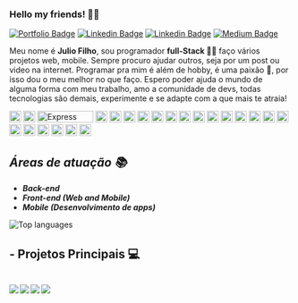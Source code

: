### Hello my friends! 🙋‍♂️

[![Portfolio Badge](https://img.shields.io/badge/Developer-Portifólio-black)](https://github.com/JulioCesar012)
[![Linkedin Badge](https://img.shields.io/badge/-LinkedIn-blue?style=flat-square&logo=Linkedin&logoColor=white&link=https://www.linkedin.com/in/julio-cesar-filho-759653171/)](https://www.linkedin.com/in/julio-cesar-filho-759653171/)
[![Linkedin Badge](https://img.shields.io/badge/-Gmail-red?style=flat-square&logo=Gmail&logoColor=white&link=mailto:rodriguesjuliocesar145@gmail.com)](mailto:rodriguesjuliocesar145@gmail.com)
[![Medium Badge](https://img.shields.io/badge/-Medium-292929?style=flat-square&labelColor=292929&logo=Medium&link=https://medium.com/@juliofilho12)](https://medium.com/@juliofilho12)

Meu nome é <strong>Julio Filho</strong>, sou programador <strong>full-Stack 👨‍💻</strong> faço vários projetos web, mobile. Sempre procuro ajudar outros, seja por um post ou video na internet. Programar pra mim é além de hobby, é uma paixão 💙, por isso dou o meu melhor no que faço. Espero poder ajuda o mundo de alguma forma com meu trabalho, amo a comunidade de devs, todas tecnologias são demais, experimente e se adapte com a que mais te atraia!

<a href="https://developer.mozilla.org/en-US/docs/Web/JavaScript" title="JavaScript"><img src="https://github.com/tomchen/stack-icons/blob/master/logos/javascript.svg" alt="JavaScript" width="21px" height="21px"></a>
<a href="https://nodejs.org/" title="Node.js"><img src="https://github.com/tomchen/stack-icons/blob/master/logos/nodejs-icon.svg" alt="Node.js" width="21px" height="21px"></a>
<a href="https://expressjs.com/" title="Express"><img src="https://github.com/MarioTerron/logo-images/blob/master/logos/expressjs.png" alt="Express" width="100px" height="21px"></a>
<a href="https://tc39.es/ecma262/" title="ECMAScript 6"><img src="https://github.com/tomchen/stack-icons/blob/master/logos/es6.svg" alt="ECMAScript 6" width="21px" height="21px"></a>
<a href="https://www.typescriptlang.org/" title="Typescript"><img src="https://github.com/tomchen/stack-icons/blob/master/logos/typescript-icon.svg" alt="Typescript" width="21px" height="21px"></a>
<a href="https://reactjs.org/" title="React"><img src="https://github.com/tomchen/stack-icons/blob/master/logos/react.svg" alt="React" width="21px" height="21px"></a>
<a href="https://redux.js.org/" title="Redux"><img src="https://github.com/tomchen/stack-icons/blob/master/logos/redux.svg" alt="Redux" width="21px" height="21px"></a>
<a href="https://www.w3.org/TR/html5/" title="HTML5"><img src="https://github.com/tomchen/stack-icons/blob/master/logos/html-5.svg" alt="HTML5" width="21px" height="21px"></a>
<a href="https://www.w3.org/TR/CSS/" title="CSS3"><img src="https://github.com/tomchen/stack-icons/blob/master/logos/css-3.svg" alt="CSS3" width="21px" height="21px"></a>
<a href="https://getbootstrap.com/" title="Bootstrap"><img src="https://github.com/tomchen/stack-icons/blob/master/logos/bootstrap.svg" alt="Bootstrap" width="21px" height="21px"></a>
<a href="https://dev.mysql.com/" title="MySQL"><img src="https://github.com/tomchen/stack-icons/blob/master/logos/mysql.svg" alt="MySQL" width="21px" height="21px"></a>
<a href="https://www.mongodb.org/" title="MongoDB"><img src="https://github.com/tomchen/stack-icons/blob/master/logos/mongodb-icon.svg" alt="MongoDB" width="21px" height="21px"></a>
<a href="https://reactnative.dev/" title="React Native"><img src="https://github.com/tomchen/stack-icons/blob/master/logos/react.svg" alt="React Native" width="21px" height="21px"></a>
<a href="https://git-scm.com/" title="Git"><img src="https://github.com/tomchen/stack-icons/blob/master/logos/git-icon.svg" alt="Git" width="21px" height="21px"></a>
<a href="https://www.npmjs.com/" title="NPM"><img src="https://github.com/tomchen/stack-icons/blob/master/logos/npm.svg" alt="NPM" width="21px" height="21px"></a>
<a href="https://yarnpkg.com/" title="Yarn"><img src="https://github.com/tomchen/stack-icons/blob/master/logos/yarn.svg" alt="Yarn" width="21px" height="21px"></a>
<a href="https://webpack.js.org/" title="webpack"><img src="https://github.com/tomchen/stack-icons/blob/master/logos/webpack.svg" alt="webpack" width="21px" height="21px"></a>
<a href="https://jestjs.io/" title="Jest"><img src="https://github.com/tomchen/stack-icons/blob/master/logos/jest.svg" alt="Jest" width="21px" height="21px"></a>
<a href="https://code.visualstudio.com/" title="Visual Studio Code"><img src="https://github.com/tomchen/stack-icons/blob/master/logos/visual-studio-code.svg" alt="Visual Studio Code" width="21px" height="21px"></a>
<a href="https://atom.io/" title="Atom"><img src="https://github.com/tomchen/stack-icons/blob/master/logos/atom.svg" alt="Atom" width="21px" height="21px"></a>
<a href="https://electron.atom.io/" title="Electron"><img src="https://github.com/tomchen/stack-icons/blob/master/logos/electron.svg" alt="Electron" width="21px" height="21px"></a>
<a href="https://ant.design/" title="Ant Design"><img src="https://github.com/tomchen/stack-icons/blob/master/logos/ant-design.svg" alt="Ant Design" width="21px" height="21px"></a>
<a href="http://figma.com" title="Figma"><img src="https://camo.githubusercontent.com/9c25db6c8f2f83863c65be2cc47543020be957662831452aa5a7d6d81129f6fe/68747470733a2f2f63646e2e737667706f726e2e636f6d2f6c6f676f732f6669676d612e737667" alt="Figma" width="21px" height="21px"></a>

## ***Áreas de atuação 📚***

* ***Back-end*** 
* ***Front-end (Web and Mobile)***
* ***Mobile (Desenvolvimento de apps)***


<img src="https://github-readme-stats.vercel.app/api/top-langs/?username=JulioCesar012&layout=compact" alt="Top languages"/>

## - Projetos Principais  💻 
<br />

  <a href="https://github.com/JulioCesar012/NextLevelWeek2#readme">
    <img align="left" src="https://github-readme-stats.vercel.app/api/pin/?username=JulioCesar012&repo=NextLevelWeek2&theme=tokyonight&show_icons=true" />
  </a>
  <a href="https://github.com/JulioCesar012/InterfacePipefy#readme">
    <img align="left" src="https://github-readme-stats.vercel.app/api/pin/?username=JulioCesar012&repo=InterfacePipefy&theme=tokyonight&show_icons=true" />
  </a>

<a href="https://github.com/JulioCesar012/Omnistack-11#readme">
    <img align="left" src="https://github-readme-stats.vercel.app/api/pin/?username=JulioCesar012&repo=Omnistack-11&theme=tokyonight&show_icons=true" />
  </a>
   <a href="https://github.com/JulioCesar012/Clone_Twitter#readme">
    <img align="left" src="https://github-readme-stats.vercel.app/api/pin/?username=JulioCesar012&repo=Clone_Twitter&theme=tokyonight&show_icons=true" />
  </a>

